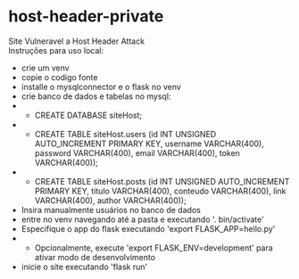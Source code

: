 # host-header-private
Site Vulneravel a Host Header Attack  
Instruções para uso local:
- crie um venv
- copie o codigo fonte
- installe o mysqlconnector e o flask no venv
- crie banco de dados e tabelas no mysql:
- - CREATE DATABASE siteHost;
- - CREATE TABLE siteHost.users (id INT UNSIGNED AUTO_INCREMENT PRIMARY KEY, username VARCHAR(400), password VARCHAR(400), email VARCHAR(400), token VARCHAR(400));
- - CREATE TABLE siteHost.posts (id INT UNSIGNED AUTO_INCREMENT PRIMARY KEY, titulo VARCHAR(400), conteudo VARCHAR(400), link VARCHAR(400), author VARCHAR(400));
- Insira manualmente usuários no banco de dados
- entre no venv navegando até a pasta e executando  '. bin/activate'
- Especifique o app do flask executando 'export FLASK_APP=hello.py'
- - Opcionalmente, execute 'export FLASK_ENV=development' para ativar modo de desenvolvimento
- inicie o site executando 'flask run'
